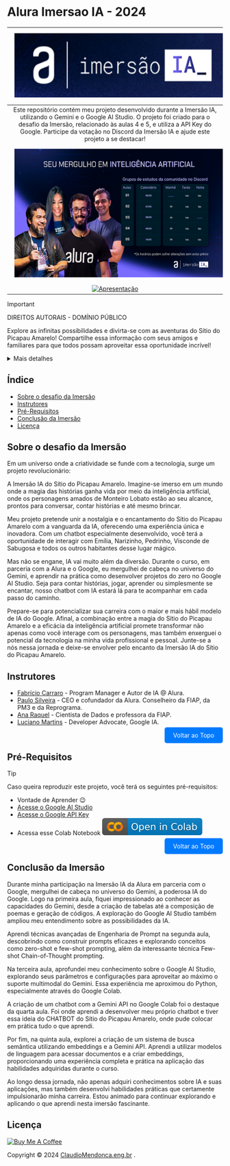 # Alura Imersao IA - 2024
| <a href="https://www.alura.com.br/" target="_blank"><img style="margin: 10px" height="150" width="500" src="./img/logo_imersao.png" alt="Alura logo"/></a>|
|:---:|
| Este repositório contém meu projeto desenvolvido durante a Imersão IA, utilizando o Gemini e o Google AI Studio. O projeto foi criado para o desafio da Imersão, relacionado às aulas 4 e 5, e utiliza a API Key do Google. Participe da votação no Discord da Imersão IA e ajude este projeto a se destacar!|
| <a href="https://youtu.be/iwt4bOIHy7s?si=dib0d2ivebiSSqPF&t=2" target="_blank"><img style="margin: 10px" height="300" width="500" src="./img/Wallpaper_Desktop.png" alt="Imagem Imersao IA"/></a> |
| [![Apresentação](./img/imagemapresentacao.gif)](https://colab.research.google.com/github/ClaudioMendonca-Eng/alura-imersao-ia/blob/main/Chat_Bot_Sitio_do_Picapau_Amarelo.ipynb) |

> [!IMPORTANT]
> DIREITOS AUTORAIS - DOMÍNIO PÚBLICO
>
> Explore as infinitas possibilidades e divirta-se com as aventuras do Sítio do Picapau Amarelo!
> Compartilhe essa informação com seus amigos e familiares para que todos possam aproveitar essa oportunidade incrível!
<details>
  <summary>Mais detalhes</summary>
  O Sítio do Picapau Amarelo em Domínio Público: Uma Aventura Aberta à Todos!
  
  As obras de Monteiro Lobato, incluindo o Sítio do Picapau Amarelo, entraram em domínio público no dia 1º de janeiro de 2019! Isso significa que você é livre para:
  
  - Ler, reler e compartilhar as histórias com quem quiser.
  - Adaptar as obras para outros formatos, como peças de teatro, filmes, músicas e até mesmo jogos.
  - Publicar as obras em qualquer plataforma, seja online ou impressa.
  - Traduzir as histórias para outros idiomas e levar a magia do Sítio para o mundo todo.
  - Criar novas obras usando os personagens e elementos do Sítio, dando vida a novas aventuras.

  Mas atenção:

  - As ilustrações originais dos livros ainda são protegidas por direitos autorais. Para usá-las, você precisará obter a permissão dos detentores dos direitos.
  - É sempre importante citar a fonte quando utilizar qualquer material do Sítio do Picapau Amarelo, mesmo que a obra esteja em domínio público.
</details>

## Índice
<a id="topo"></a>

- [Sobre o desafio da Imersão](#sobre-imersao)
- [Instrutores](#instrutor)
- [Pré-Requisitos](#pré-requisitos)
- [Conclusão da Imersão](#conclusao)
- [Licença](#licença)

## <a name="sobre-imersao"></a>Sobre o desafio da Imersão

Em um universo onde a criatividade se funde com a tecnologia, surge um projeto revolucionário: 

A Imersão IA do Sítio do Picapau Amarelo. Imagine-se imerso em um mundo onde a magia das histórias ganha vida por meio da inteligência artificial, onde os personagens amados de Monteiro Lobato estão ao seu alcance, prontos para conversar, contar histórias e até mesmo brincar.

Meu projeto pretende unir a nostalgia e o encantamento do Sítio do Picapau Amarelo com a vanguarda da IA, oferecendo uma experiência única e inovadora. Com um chatbot especialmente desenvolvido, você terá a oportunidade de interagir com Emília, Narizinho, Pedrinho, Visconde de Sabugosa e todos os outros habitantes desse lugar mágico.

Mas não se engane, IA vai muito além da diversão. Durante o curso, em parceria com a Alura e o Google, eu mergulhei de cabeça no universo do Gemini, e aprendir na prática como desenvolver projetos do zero no Google AI Studio. Seja para contar histórias, jogar, aprender ou simplesmente se encantar, nosso chatbot com IA estará lá para te acompanhar em cada passo do caminho.

Prepare-se para potencializar sua carreira com o maior e mais hábil modelo de IA do Google. Afinal, a combinação entre a magia do Sítio do Picapau Amarelo e a eficácia da inteligência artificial promete transformar não apenas como você interage com os personagens, mas também enxerguei o potencial da tecnologia na minha vida profissional e pessoal. Junte-se a nós nessa jornada e deixe-se envolver pelo encanto da Imersão IA do Sítio do Picapau Amarelo.


## <a name="instrutor"> Instrutores </a>

- [Fabrício Carraro](https://github.com/fabriciocarraro) - Program Manager e Autor de IA @ Alura.
- [Paulo Silveira](https://www.linkedin.com/in/paulosilveira/) - CEO e cofundador da Alura. Conselheiro da FIAP, da PM3 e da Reprograma.
- [Ana Raquel](https://www.linkedin.com/in/ana-raquel-fernandes-cunha-a48a07a0/) - Cientista de Dados e professora da FIAP.
- [Luciano Martins](https://www.linkedin.com/in/lucianommartins/) - Developer Advocate, Google IA.

<p align="right">
  <a href="#topo" style="text-decoration: none; background-color: #007bff; color: white; padding: 10px 20px; border-radius: 5px;">Voltar ao Topo</a>
</p>

## <a name="pré-requisitos"></a>Pré-Requisitos

> [!TIP]
> Caso queira reproduzir este projeto, você terá os seguintes pré-requisitos:
> - Vontade de Aprender 😉
> - [Acesse o Google AI Studio](https://aistudio.google.com/app/prompts/new_chat/?utm_source=website&utm_medium=referral&utm_campaign=Alura&utm_content=)
> - [Acesse o Google API Key](https://aistudio.google.com/app/apikey/?utm_source=website&utm_medium=referral&utm_campaign=Alura&utm_content=)
> - Acessa esse Colab Notebook <a href="https://colab.research.google.com/github/ClaudioMendonca-Eng/alura-imersao-ia/blob/main/Chat_Bot_Sitio_do_Picapau_Amarelo.ipynb"><img src="img/colab.svg" alt="Open In Colab"></a>



<p align="right">
  <a href="#topo" style="text-decoration: none; background-color: #007bff; color: white; padding: 10px 20px; border-radius: 5px;">Voltar ao Topo</a>
</p>

## <a name="conclusao"> Conclusão da Imersão </a>

Durante minha participação na Imersão IA da Alura em parceria com o Google, mergulhei de cabeça no universo do Gemini, a poderosa IA do Google. Logo na primeira aula, fiquei impressionado ao conhecer as capacidades do Gemini, desde a criação de tabelas até a composição de poemas e geração de códigos. A exploração do Google AI Studio também ampliou meu entendimento sobre as possibilidades da IA.

Aprendi técnicas avançadas de Engenharia de Prompt na segunda aula, descobrindo como construir prompts eficazes e explorando conceitos como zero-shot e few-shot prompting, além da interessante técnica Few-shot Chain-of-Thought prompting.

Na terceira aula, aprofundei meu conhecimento sobre o Google AI Studio, explorando seus parâmetros e configurações para aproveitar ao máximo o suporte multimodal do Gemini. Essa experiência me aproximou do Python, especialmente através do Google Colab.

A criação de um chatbot com a Gemini API no Google Colab foi o destaque da quarta aula. Foi onde aprendi a desenvolver meu próprio chatbot e tiver essa ideia do CHATBOT do Sítio do Picapau Amarelo, onde pude colocar em prática tudo o que aprendi.

Por fim, na quinta aula, explorei a criação de um sistema de busca semântica utilizando embeddings e a Gemini API. Aprendi a utilizar modelos de linguagem para acessar documentos e a criar embeddings, proporcionando uma experiência completa e prática na aplicação das habilidades adquiridas durante o curso.

Ao longo dessa jornada, não apenas adquiri conhecimentos sobre IA e suas aplicações, mas também desenvolvi habilidades práticas que certamente impulsionarão minha carreira. Estou animado para continuar explorando e aplicando o que aprendi nesta imersão fascinante.
## <a name="licença"> Licença </a>

<a href="https://www.buymeacoffee.com/claudiomendonca" target="_blank"><img src="https://cdn.buymeacoffee.com/buttons/v2/default-yellow.png" alt="Buy Me A Coffee" style="height: 60px !important;width: 217px !important;" ></a>

Copyright © 2024 <a href="https://www.claudiomendonca.eng.br" target="_blank">ClaudioMendonca.eng.br</a> . 
